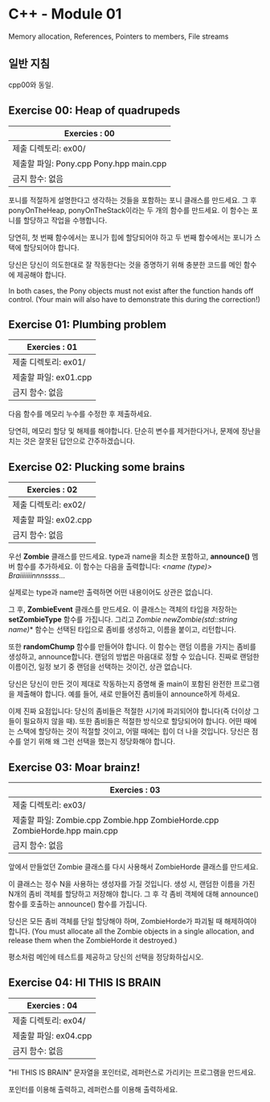# C++ - Module 01

Memory allocation, References, Pointers to members, File streams

## 일반 지침

cpp00와 동일.

## Exercise 00: Heap of quadrupeds

| Exercies : 00 |
| --- |
| 제출 디렉토리: ex00/ |
| 제출할 파일: Pony.cpp Pony.hpp main.cpp |
| 금지 함수: 없음 |

포니를 적절하게 설명한다고 생각하는 것들을 포함하는 포니 클래스를 만드세요. 그 후 ponyOnTheHeap, ponyOnTheStack이라는 두 개의 함수를 만드세요. 이 함수는 포니를 할당하고 작업을 수행합니다.

당연히, 첫 번째 함수에서는 포니가 힙에 할당되어야 하고 두 번째 함수에서는 포니가 스택에 할당되어야 합니다.

당신은 당신이 의도한대로 잘 작동한다는 것을 증명하기 위해 충분한 코드를 메인 함수에 제공해야 합니다.

In both cases, the Pony objects must not exist after the function hands off control.
(Your main will also have to demonstrate this during the correction!)

## Exercise 01: Plumbing problem

| Exercies : 01 |
| --- |
| 제출 디렉토리: ex01/ |
| 제출할 파일: ex01.cpp |
| 금지 함수: 없음 |

다음 함수를 메모리 누수를 수정한 후 제출하세요.

당연히, 메모리 할당 및 해제를 해야합니다. 단순히 변수를 제거한다거나, 문제에 장난을 치는 것은 잘못된 답안으로 간주하겠습니다.

## Exercise 02: Plucking some brains

| Exercies : 02 |
| --- |
| 제출 디렉토리: ex02/ |
| 제출할 파일: ex02.cpp |
| 금지 함수: 없음 |

우선 **Zombie** 클래스를 만드세요. type과 name을 최소한 포함하고, **announce()** 멤버 함수를 추가하세요. 이 함수는 다음을 출력합니다: *<name (type)> Braiiiiiiinnnssss...*

실제로는 type과 name만 출력하면 어떤 내용이어도 상관은 없습니다.

그 후, **ZombieEvent** 클래스를 만드세요. 이 클래스는 객체의 타입을 저장하는 **setZombieType** 함수를 가집니다. 그리고 **Zombie* newZombie(std::string name)** 함수는 선택된 타입으로 좀비를 생성하고, 이름을 붙이고, 리턴합니다.

또한 **randomChump** 함수를 만들어야 합니다. 이 함수는 랜덤 이름을 가지는 좀비를 생성하고, announce합니다. 랜덤의 방법은 마음대로 정할 수 있습니다. 진짜로 랜덤한 이름이건, 일정 보기 중 랜덤을 선택하는 것이건, 상관 없습니다.

당신은 당신이 만든 것이 제대로 작동하는지 증명해 줄 main이 포함된 완전한 프로그램을 제출해야 합니다. 예를 들어, 새로 만들어진 좀비들이 announce하게 하세요.

이제 진짜 요점입니다: 당신의 좀비들은 적절한 시기에 파괴되어야 합니다(즉 더이상 그들이 필요하지 않을 때). 또한 좀비들은 적절한 방식으로 할당되어야 합니다. 어떤 때에는 스택에 할당하는 것이 적절할 것이고, 어떨 때에는 힙이 더 나을 것입니다. 당신은 점수를 얻기 위해 왜 그런 선택을 했는지 정당화해야 합니다.

## Exercise 03: Moar brainz!

| Exercies : 03 |
| --- |
| 제출 디렉토리: ex03/ |
| 제출할 파일: Zombie.cpp Zombie.hpp ZombieHorde.cpp ZombieHorde.hpp main.cpp |
| 금지 함수: 없음 |

앞에서 만들었던 Zombie 클래스를 다시 사용해서 ZombieHorde 클래스를 만드세요.

이 클래스는 정수 N을 사용하는 생성자를 가질 것입니다. 생성 시, 랜덤한 이름을 가진 N개의 좀비 객체를 할당하고 저장해야 합니다. 그 후 각 좀비 객체에 대해 announce() 함수를 호출하는 announce() 함수를 가집니다.

당신은 모든 좀비 객체를 단일 할당해야 하며, ZombieHorde가 파괴될 때 해제하여야 합니다. (You must allocate all the Zombie objects in a single allocation, and release them when the ZombieHorde it destroyed.)

평소처럼 메인에 테스트를 제공하고 당신의 선택을 정당화하십시오.

## Exercise 04: HI THIS IS BRAIN

| Exercies : 04 |
| --- |
| 제출 디렉토리: ex04/ |
| 제출할 파일: ex04.cpp |
| 금지 함수: 없음 |

"HI THIS IS BRAIN" 문자열을 포인터로, 레퍼런스로 가리키는 프로그램을 만드세요.

포인터를 이용해 출력하고, 레퍼런스를 이용해 출력하세요.